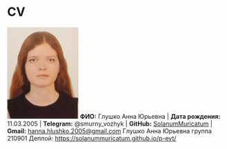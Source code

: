 # CV
![](https://github.com/SolanumMuricatum/p-evt/blob/main/me.jpg)
**ФИО:** Глушко Анна Юрьевна | **Дата рождения:** 11.03.2005 | **Telegram:** @smurny_vozhyk | **GitHub:** [SolanumMuricatum](https://github.com/SolanumMuricatum/ "Перейти по ссылке") |  **Gmail:** [hanna.hlushko.2005@gmail.com](hanna.hlushko.2005@gmail.com "Скопировать") 
Глушко Анна Юрьевна группа 210901
Деплой: https://solanummuricatum.github.io/p-evt/

